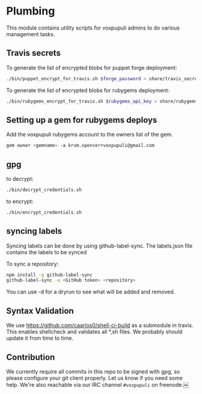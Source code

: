 # Plumbing

This module contains utility scripts for voxpupuli admins to
do various management tasks.

## Travis secrets

To generate the list of encrypted blobs for puppet forge deployment:

```bash
./bin/puppet_encrypt_for_travis.sh $forge_password > share/travis_secrets
```

To generate the list of encrypted blobs for rubygems deployment:

```bash
./bin/rubygems_encrypt_for_travis.sh $rubygems_api_key > share/rubygems_travis_secrets
```

## Setting up a gem for rubygems deploys

Add the voxpupuli rubygems account to the owners list of the gem.

```bash
gem owner <gemname> -a krum.spencer+voxpupuli@gmail.com
```

## gpg

to decrypt:

```bash
./bin/decrypt_credentials.sh
```

to encrypt:

```bash
./bin/encrypt_credentials.sh
```

## syncing labels

Syncing labels can be done by using github-label-sync. The labels.json file
contains the labels to be synced

To sync a repository:

```bash
npm install -g github-label-sync
github-label-sync -a <GitHub token> <repository>
```

You can use -d for a dryrun to see what will be added and removed.

## Syntax Validation

We use <https://github.com/caarlos0/shell-ci-build> as a submodule in travis. This enables shellcheck and validates all \*,sh files. We probably should update it from time to time.

## Contribution

We currently require all commits in this repo to be signed with gpg, so please
configure your git client properly. Let us know if you need some help. We're
also reachable via our IRC channel `#voxpupuli` on freenode.￼
